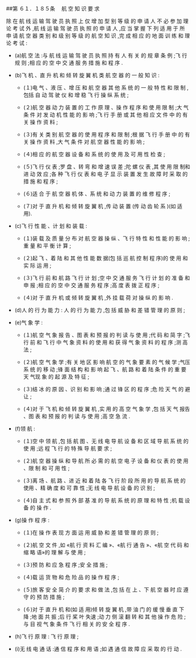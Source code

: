 ##第 ６１．１８５条 　航 空 知 识 要 求

除 在 航 线 运 输 驾 驶 员 执 照 上 仅 增 加 型 别 等 级 的 申 请 人 不 必 参 加 理 论 考 试 外 ,航 线 运 输 驾 驶 员 执 照 的 申 请 人 ,应 当 掌 握 下 列 适 用 于 所 申 请 航 空 器 类 别 和 级 别 等 级 的 航 空 知 识 ,完 成 相 应 的 地 面 训 练 和 理 论 考 试 :

- (a)航 空 法 :与 航 线 运 输 驾 驶 员 执 照 持 有 人 有 关 的 规 章 条 例 ;飞 行 规 则 ;相 应 的 空 中 交 通 服 务 措 施 和 程 序 .

- (b)飞 机 、直 升 机 和 倾 转 旋 翼 机 类 航 空 器 的 一 般 知 识 : 

  + (１)电 气 、液 压 、增 压 和 航 空 器 其 他 系 统 的 一 般 特 性 和 限 制 ,包括 自 动 驾 驶 仪 和 增 稳 飞 行 操 纵 系 统 ; 

  + (２)航 空 器 动 力 装 置 的 工 作 原 理 、操 作 程 序 和 使 用 限 制 ;大 气条 件 对 发 动 机 性 能 的 影 响 ;飞 行 手 册 或 其 他 相 应 文 件 中 的 有 关 操 作 资 料 ;

  + (３)有 关 类 别 航 空 器 的 使 用 程 序 和 限 制 ;根 据 飞 行 手 册 中 的 有关 操 作 资 料 ,大 气 条 件 对 航 空 器 性 能 的 影 响 ;

  + (４)相 应 的 航 空 器 设 备 和 系 统 的 使 用 及 可 用 性 检 查 ;

  + (５)飞 行 仪 表 ;罗 盘 、转 弯 和 增 速 误 差 ;陀 螺 仪 表 ,其 使 用 限 制和 进 动 效 应 ;各 种 飞 行 仪 表 和 电 子 显 示 装 置 发 生 故 障 时 采 取 的 措 施 和 程 序 ;

  + (６)适 合 于 航 空 器 机 体 、系 统 和 动 力 装 置 的 维 修 程 序 ; 

  + (７)对 于 直 升 机 和 倾 转 旋 翼 机 ,传 动 装 置 (传 动 齿 轮 系 )(如 适用).

- (c)飞 行 性 能 、计 划 和 装 载 : 

  + (１)装 载 及 质 量 分 布 对 航 空 器 操 纵 、飞 行 特 性 和 性 能 的 影 响 ;重 量 和 平 衡 计 算 ; 

  + (２)起 飞 、着 陆 和 其 他 性 能 数 据(包 括 巡 航 控 制 程 序)的 使 用 和实 际 运 用 ; 

  + (３)飞 行 前 和 航 路 飞 行 计 划 ;空 中 交 通 服 务 飞 行 计 划 的 准 备 和申 报 ;相 应 的 空 中 交 通 服 务 程 序 ;高 度 表 拨 正 程 序 ; 

  + (４)对 于 直 升 机 或 倾 转 旋 翼 机 ,外 挂 载 荷 对 操 纵 的 影 响 .

- (d)人 的 行 为 能 力 : 人 的 行 为 能 力 ,包 括 威 胁 和 差 错 管 理 的 原 则 ;

- (e)气 象 学 :

  + (１)航 空 气 象 报 告 、图 表 和 预 报 的 判 读 与 使 用 ;代 码 和 简 字 ;飞 行 前 和 飞 行 中 气 象 资 料 的 使 用 和 获 得 气 象 资 料 的 程 序 ;测 高 法 ;

  + (２)航 空 气 象 学 ;有 关 地 区 影 响 航 空 的 气 象 要 素 的 气 候 学 ;气压 系 统 的 移 动 ;锋 面 结 构 和 影 响 起 飞 、航 路 和 着 陆 条 件 的 重 要 天 气现 象 的 起 源 及 特 征 ;

  + (３)结 冰 的 原 因 、识 别 和 影 响 ;通 过 锋 区 的 程 序 ;危 险 天 气 的 避让 ;

  + (４)对 于 飞 机 和 倾 转 旋 翼 机 ,实 用 的 高 空 气 象 学 ,包 括 天 气 报告 、图 表 和 预 报 的 判 读 与 使 用 ;高 空 急 流 .

- (f)领 航 : 

  + (１)空 中 领 航 ,包 括 航 图 、无 线 电 导 航 设 备 和 区 域 导 航 系 统 的使 用 ;远 程 飞 行 的 特 殊 导 航 要 求 ; 

  + (２)航 空 器 操 纵 和 导 航 所 必 需 的 航 空 电 子 设 备 和 仪 表 的 使 用 、限 制 和 可 用 性 ; 

  + (３)离 场 、航 路 、进 近 和 着 陆 各 飞 行 阶 段 所 用 的 导 航 系 统 的 使用 、精 确 度 和 可 靠 性 ;无 线 电 导 航 设 备 的 识 别 ; 

  + (４)自 主 式 和 参 照 外 部 基 准 的 导 航 系 统 的 原 理 和 特 性 ;机 载 设备 的 操 作 . 

- (g)操 作 程 序 :

  + (１)在 操 作 表 现 方 面 运 用 威 胁 和 差 错 管 理 的 原 则 ; 

  + (２)航 空 文 件 ,如 «航 行 资 料 汇 编 »、«航 行 通 告 »、«航 空 代 码 和缩 略 语»的 理 解 与 使 用 ; 

  + (３)预 防 和 应 急 程 序 ;安 全 措 施 ; 

  + (４)载 运 货 物 和 危 险 品 的 操 作 程 序 ;

  + (５)旅 客 安 全 简 介 的 要 求 和 做 法 ,包 括 在 上 、下 航 空 器 时 应 遵守 的 预 防 措 施 ;

  + (６)对 于 直 升 机 和(如 适 用)倾 转 旋 翼 机 ,带 油 门 的 缓 慢 垂 直 下 降 ;地 面 共 振 ;后 行 桨 叶 失速 ;动 力 侧 滚 翻 转 和 其 他 操 作 危 险 ;与 目 视 气 象 条 件 飞 行 相 关 的 安 全 程 序 .

- (h)飞 行 原 理 : 飞 行 原 理 ;

- (i)无 线 电 通 话 :通 信 程 序 和 用 语 ;如 遇 通 信 故 障 应 采 取 的 行 动 .

